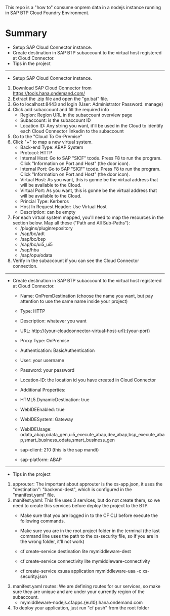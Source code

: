 This repo is a "how to" consume onprem data in a nodejs instance running in SAP BTP Cloud Foundry Environment.

# Summary
- Setup SAP Cloud Connector instance.
- Create destination in SAP BTP subaccount to the virtual host registered at Cloud Connector.
- Tips in the project
__________________________________________________________________

- Setup SAP Cloud Connector instance.
1. Download SAP Cloud Connector from https://tools.hana.ondemand.com/
2. Extract the .zip file and open the "go.bat" file.
3. Go to localhost:8443 and login (User: Administrator Password: manage)
4. Click add subaccount and fill the required info
    - Region: Region URL in the subaccount overview page
    - Subaccount: is the subaccount ID
    - Location ID: Any string you want, it'll be used in the Cloud to identify each Cloud Connector linkedin to the subaccount
5. Go to the "Cloud To On-Premise"
6. Click "+" to map a new virtual system.
    - Back-end Type: ABAP System
    - Protocol: HTTP
    - Internal Host: Go to SAP "SICF" tcode. Press F8 to run the program. Click "Information on Port and Host" (the door icon).
    - Internal Port: Go to SAP "SICF" tcode. Press F8 to run the program. Click "Information on Port and Host" (the door icon).
    - Virtual Host: As you want, this is gonne be the virtual address that will be available to the Cloud.
    - Virtual Port: As you want, this is gonne be the virtual address that will be available to the Cloud.
    - Princial Type: Kerberos
    - Host In Request Header: Use Virtual Host
    - Description: can be empty
7. For each virtual system mapped, you'll need to map the resources in the section below. Map all these ("Path and All Sub-Paths"):
    - /plugins/pluginrepository	
    - /sap/bc/adt	
    - /sap/bc/bsp	
    - /sap/bc/ui5_ui5	
    - /sap/hba	
    - /sap/opu/odata
8. Verify in the subaccount if you can see the Cloud Connector connection.

__________________________________________________________________

- Create destination in SAP BTP subaccount to the virtual host registered at Cloud Connector.
    - Name: OnPremDestination (choose the name you want, but pay attention to use the same name inside your project)
    - Type: HTTP
    - Description: whatever you want
    - URL: http://{your-cloudconnector-virtual-host-url}:{your-port}
    - Proxy Type: OnPremise
    - Authentication: BasicAuthentication
    - User: your username
    - Password: your password
    - Location-ID: the location id you have created in Cloud Connector

    - Additional Properties:
    - HTML5.DynamicDestination: true
    - WebIDEEnabled: true
    - WebIDESystem: Gateway
    - WebIDEUsage: odata_abap,odata_gen,ui5_execute_abap,dev_abap,bsp_execute_abap,smart_business_odata,smart_business_gen
    - sap-client: 210 (this is the sap mandt)
    - sap-platform: ABAP
__________________________________________________________________

- Tips in the project
1. approuter: The important about approuter is the xs-app.json, it uses the "destination": "backend-dest", which is configured in the "manifest.yaml" file.
2. manifest.yaml: This file uses 3 services, but do not create them, so we need to create this services before deploy the project to the BTP.
    - Make sure that you are logged in to the CF CLI before execute the following commands.
    - Make sure you are in the root project folder in the terminal (the last command line uses the path to the xs-security file, so if you are in the wrong folder, it'll not work)

    - cf create-service destination lite mymiddleware-dest
    - cf create-service connectivity lite mymiddleware-connectivity
    - cf create-service xsuaa application mymiddleware-uaa -c xs-security.json
3. manifest.yaml routes: We are defining routes for our services, so make sure they are unique and are under your currently region of the subaccount.
    - mymiddleware-nodejs.cfapps.{eu10}.hana.ondemand.com
4. To deploy your application, just run "cf push" from the root folder
